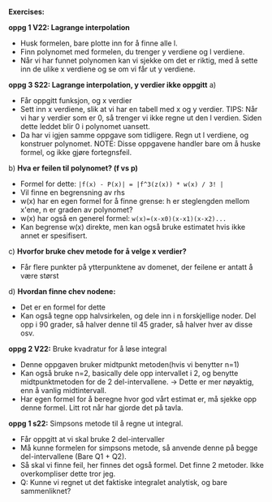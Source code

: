 
**Exercises:**

**oppg 1 V22: Lagrange interpolation**
- Husk formelen, bare plotte inn for å finne alle l.
- Finn polynomet med formelen, du trenger y verdiene og l verdiene. 
- Når vi har funnet polynomen kan vi sjekke om det er riktig, med å sette inn de ulike x verdiene og se om vi får ut y verdiene. 

**oppg 3 S22: Lagrange interpolation, y verdier ikke oppgitt**
a)
- Får oppgitt funksjon, og x verdier 
- Sett inn x verdiene, slik at vi har en tabell med x og y verdier. 
TIPS: Når vi har y verdier som er 0, så trenger vi ikke regne ut den l verdien. Siden dette leddet blir 0 i polynomet uansett. 
- Da har vi igjen samme oppgave som tidligere. Regn ut l verdiene, og konstruer polynomet. 
NOTE: Disse oppgavene handler bare om å huske formel, og ikke gjøre fortegnsfeil. 

b) **Hva er feilen til polynomet? (f vs p)**
- Formel for dette: 
`|f(x) - P(x)| = |f^3(z(x)) * w(x) / 3! |`
- Vil finne en begrensning av rhs 
- w(x) har en egen formel for å finne grense: h er steglengden mellom x'ene, n er graden av polynomet? 
- w(x) har også en generel formel:
`w(x)=(x-x0)(x-x1)(x-x2)...`
- Kan begrense w(x) direkte, men kan også bruke estimatet hvis ikke annet er spesifisert. 

c) **Hvorfor bruke chev metode for å velge x verdier?**
- Får flere punkter på ytterpunktene av domenet, der feilene er antatt å være størst 

d) **Hvordan finne chev nodene:**
- Det er en formel for dette 
- Kan også tegne opp halvsirkelen, og dele inn i n forskjellige noder. Del opp i 90 grader, så halver denne til 45 grader, så halver hver av disse osv. 


**oppg 2 V22:** Bruke kvadratur for å løse integral 
- Denne oppgaven bruker midtpunkt metoden(hvis vi benytter n=1)
- Kan også bruke n=2, basically dele opp intervallet i 2, og benytte midtpunktmetoden for de 2 del-intervallene. -> Dette er mer nøyaktig, enn å vanlig midtintervall. 
- Har egen formel for å beregne hvor god vårt estimat er, må sjekke opp denne formel. Litt rot når har gjorde det på tavla.

**oppg 1 s22:** Simpsons metode til å regne ut integral.
- Får oppgitt at vi skal bruke 2 del-intervaller 
- Må kunne formelen for simpsons metode, så anvende denne på begge del-intervallene (Bare Q1 + Q2).
- Så skal vi finne feil, her finnes det også formel. Det finne 2 metoder. Ikke overkompliser dette tror jeg. 
- Q: Kunne vi regnet ut det faktiske integralet analytisk, og bare sammenliknet? 
